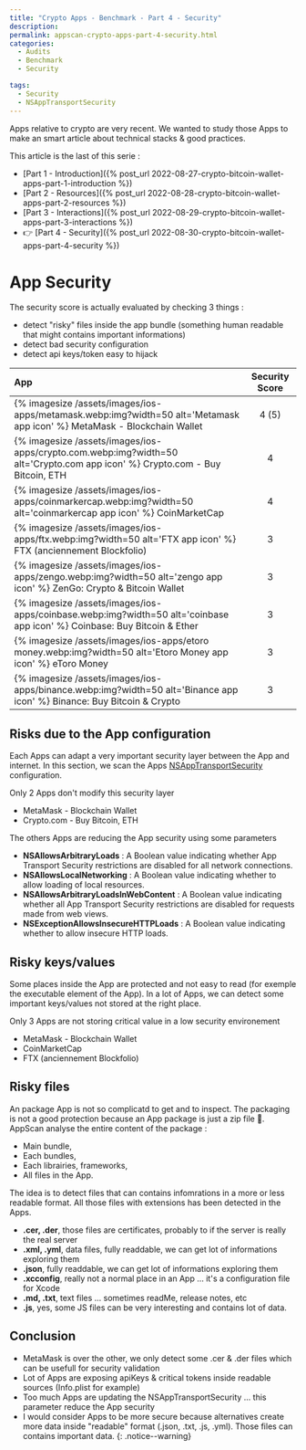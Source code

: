 ```yaml
---
title: "Crypto Apps - Benchmark - Part 4 - Security"
description: 
permalink: appscan-crypto-apps-part-4-security.html
categories:
  - Audits
  - Benchmark
  - Security

tags:
  - Security
  - NSAppTransportSecurity
---
```


Apps relative to crypto are very recent.
We wanted to study those Apps to make an smart article about technical stacks & good practices.

This article is the last of this serie :
- [Part 1 - Introduction]({% post_url 2022-08-27-crypto-bitcoin-wallet-apps-part-1-introduction %}) 
- [Part 2 - Resources]({% post_url 2022-08-28-crypto-bitcoin-wallet-apps-part-2-resources %}) 
- [Part 3 - Interactions]({% post_url 2022-08-29-crypto-bitcoin-wallet-apps-part-3-interactions %}) 
- 👉 [Part 4 - Security]({% post_url 2022-08-30-crypto-bitcoin-wallet-apps-part-4-security %}) 

# App Security

The security score is actually evaluated by checking 3 things : 
- detect "risky" files inside the app bundle (something human readable that might contains important informations)
- detect bad security configuration 
- detect api keys/token easy to hijack

| App                                                                                                                                           | Security Score    | 
| :---                                                                                                                                          |     :---:         | 
| {% imagesize /assets/images/ios-apps/metamask.webp:img?width=50 alt='Metamask app icon' %} MetaMask - Blockchain Wallet                       | 4 (5)             |
| {% imagesize /assets/images/ios-apps/crypto.com.webp:img?width=50 alt='Crypto.com app icon' %} Crypto.com  - Buy Bitcoin, ETH                 | 4                 |
| {% imagesize /assets/images/ios-apps/coinmarkercap.webp:img?width=50 alt='coinmarkercap app icon' %} CoinMarketCap                            | 4                 |
| {% imagesize /assets/images/ios-apps/ftx.webp:img?width=50 alt='FTX app icon' %} FTX (anciennement Blockfolio)                                | 3                 |
| {% imagesize /assets/images/ios-apps/zengo.webp:img?width=50 alt='zengo app icon' %} ZenGo: Crypto & Bitcoin Wallet                           | 3                 | 
| {% imagesize /assets/images/ios-apps/coinbase.webp:img?width=50 alt='coinbase app icon' %} Coinbase: Buy Bitcoin & Ether                      | 3                 | 
| {% imagesize /assets/images/ios-apps/etoro money.webp:img?width=50 alt='Etoro Money app icon' %} eToro Money                                  | 3                 |
| {% imagesize /assets/images/ios-apps/binance.webp:img?width=50 alt='Binance app icon' %} Binance: Buy Bitcoin & Crypto                        | 3                 | 

## Risks due to the App configuration

Each Apps can adapt a very important security layer between the App and internet.
In this section, we scan the Apps [NSAppTransportSecurity](https://developer.apple.com/documentation/bundleresources/information_property_list/nsapptransportsecurity) configuration.

Only 2 Apps don't modify this security layer 
- MetaMask - Blockchain Wallet
- Crypto.com  - Buy Bitcoin, ETH  
  
  
The others Apps are reducing the App security using some parameters
- **NSAllowsArbitraryLoads** : A Boolean value indicating whether App Transport Security restrictions are disabled for all network connections.
- **NSAllowsLocalNetworking** : A Boolean value indicating whether to allow loading of local resources.
- **NSAllowsArbitraryLoadsInWebContent** : A Boolean value indicating whether all App Transport Security restrictions are disabled for requests made from web views.
- **NSExceptionAllowsInsecureHTTPLoads** : A Boolean value indicating whether to allow insecure HTTP loads.  
  
  
## Risky keys/values

Some places inside the App are protected and not easy to read (for exemple the executable element of the App).
In a lot of Apps, we can detect some important keys/values not stored at the right place.

Only 3 Apps are not storing critical value in a low security environement
- MetaMask - Blockchain Wallet
- CoinMarketCap
- FTX (anciennement Blockfolio)           

## Risky files
  
An package App is not so complicatd to get and to inspect.
The packaging is not a good protection because an App package is just a zip file 🤯.
AppScan analyse the entire content of the package :
- Main bundle,
- Each bundles,
- Each librairies, frameworks,
- All files in the App.

The idea is to detect files that can contains infomrations in a more or less readable format.
All those files with extensions has been detected in the Apps.

- **.cer, .der**, those files are certificates, probably to if the server is really the real server
- **.xml, .yml**, data files, fully readdable, we can get lot of informations exploring them 
- **.json**, fully readdable, we can get lot of informations exploring them 
- **.xcconfig**, really not a normal place in an App ... it's a configuration file for Xcode
- **.md, .txt**, text files ... sometimes readMe, release notes, etc 
- **.js**, yes, some JS files can be very interesting and contains lot of data.

## Conclusion

- MetaMask is over the other, we only detect some .cer & .der files which can be usefull for security validation
- Lot of Apps are exposing apiKeys & critical tokens inside readable sources (Info.plist for example)
- Too much Apps are updating the NSAppTransportSecurity ... this parameter reduce the App security
- I would consider Apps to be more secure because alternatives create more data inside "readable" format (.json, .txt, .js, .yml). Those files can contains important data.
{: .notice--warning}
